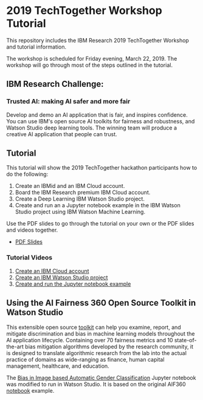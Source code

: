 # 2019 TechTogether Workshop Tutorial
This repository includes the IBM Research 2019 TechTogether Workshop and tutorial information.

The workshop is scheduled for Friday evening, March 22, 2019.  The workshop will go through most of the steps outlined in the tutorial.

## IBM Research Challenge: 
### Trusted AI: making AI safer and more fair

Develop and demo an AI application that is fair, and inspires confidence. You can use IBM's open source AI toolkits for fairness and robustness, and Watson Studio deep learning tools. The winning team will produce a creative AI application that people can trust.


## Tutorial
This tutorial will show the 2019 TechTogether hackathon participants how to do the following:
1) Create an IBMid and an IBM Cloud account.
2) Board the IBM Research premium IBM Cloud account.
3) Create a Deep Learning IBM Watson Studio project.
4) Create and run an a Jupyter notebook example in the IBM Watson Studio project using IBM Watson Machine Learning.

Use the PDF slides to go through the tutorial on your own or the PDF slides and videos together.
* [PDF Slides](https://github.com/IBMResearch/2019_TechTogether/blob/master/TechTogether_MNIST_Demo_.pptx)

### Tutorial Videos
1) [Create an IBM Cloud account](https://youtu.be/5Z1T-etUCZc)
2) [Create an IBM Watson Studio project](https://youtu.be/V3iROjBi-T4)
3) [Create and run the Jupyter notebook example](https://youtu.be/m4o0R_G-GOc)

## Using the AI Fairness 360 Open Source Toolkit in Watson Studio
This extensible open source [toolkit](http://aif360.mybluemix.net) can help you examine, report, and mitigate discrimination and bias in machine learning models throughout the AI application lifecycle. Containing over 70 fairness metrics and 10 state-of-the-art bias mitigation algorithms developed by the research community, it is designed to translate algorithmic research from the lab into the actual practice of domains as wide-ranging as finance, human capital management, healthcare, and education.

The [Bias in Image based Automatic Gender Classification](https://github.com/IBMResearch/2019_TechTogether/blob/master/Tutorial_Gender_Classification_example.ipynb) Jupyter notebook was modified to run in Watson Studio.  It is based on the original AIF360 [notebook](https://nbviewer.jupyter.org/github/IBM/AIF360/blob/master/examples/tutorial_gender_classification.ipynb) example.

